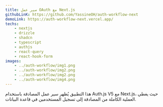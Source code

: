 ```yaml
---
title: سير عمل OAuth مع Next.js
githubLinK: https://github.com/YassineOH/auth-workflow-next
demoLink: https://auth-workflow-next.vercel.app/
techs: 
    - nextjs
    - drizzle
    - shadcn
    - typescript
    - authjs
    - react-query
    - react-hook-form
images:
    - ../auth-workflow/img1.png
    - ../auth-workflow/img2.png
    - ../auth-workflow/img2.png
    - ../auth-workflow/img4.png
---
```

هذا التطبيق يُظهر سير عمل المصادقة باستخدام Auth.js V5 مع Next.js، حيث يغطي العملية الكاملة من المصادقة إلى تسجيل المستخدمين في قاعدة البيانات.